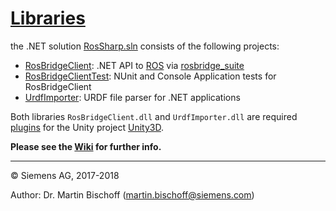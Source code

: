 # [Libraries](https://github.com/siemens/ros-sharp/tree/master/Libraries) #
 the .NET solution [RosSharp.sln](https://github.com/siemens/ros-sharp/tree/master/Libraries/RoRosSharp.sln) consists of the following projects:

 * [RosBridgeClient](https://github.com/siemens/ros-sharp/tree/master/Libraries/RosBridgeClient): .NET API to [ROS](http://www.ros.org/) via [rosbridge_suite](http://wiki.ros.org/rosbridge_suite)
 * [RosBridgeClientTest](https://github.com/siemens/ros-sharp/tree/master/Libraries/RosBridgeClientTest): NUnit and Console Application tests for RosBridgeClient
 * [UrdfImporter](https://github.com/siemens/ros-sharp/tree/master/Libraries/UrdfImporter): URDF file parser for .NET applications

Both libraries `RosBridgeClient.dll` and `UrdfImporter.dll` are required [plugins](https://github.com/siemens/ros-sharp/Unity3D/Assets/RosSharp/Plugins/) for the Unity project [Unity3D](https://github.com/siemens/ros-sharp/tree/master/Unity3D).

__Please see the [Wiki](https://github.com/siemens/ros-sharp/wiki) for further info.__

---

© Siemens AG, 2017-2018

Author: Dr. Martin Bischoff (martin.bischoff@siemens.com)
